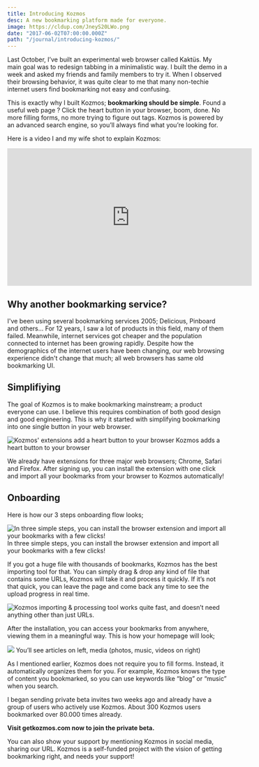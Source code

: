 ```yaml
---
title: Introducing Kozmos
desc: A new bookmarking platform made for everyone.
image: https://cldup.com/JneyS20LWo.png
date: "2017-06-02T07:00:00.000Z"
path: "/journal/introducing-kozmos/"
---
```


Last October, I’ve built an experimental web browser called Kaktüs. My main goal was to redesign tabbing in a minimalistic way.
I built the demo in a week and asked my friends and family members to try it. When I observed their browsing behavior, it was quite clear to me that
many non-techie internet users find bookmarking not easy and confusing.

This is exactly why I built Kozmos; **bookmarking should be simple**.
Found a useful web page ? Click the heart button in your browser, boom, done. No more filling forms, no more trying to figure out tags. Kozmos is powered
by an advanced search engine, so you’ll always find what you’re looking for.

Here is a video I and my wife shot to explain Kozmos:

<iframe width="560" height="315" src="https://www.youtube.com/embed/fs_OOQaJRfQ" frameborder="0" allowfullscreen></iframe>

## Why another bookmarking service?

I've been using several bookmarking services 2005; Delicious, Pinboard and others... For 12 years, I saw a lot of products in this field, many of them failed. Meanwhile, internet services got cheaper and the population connected to internet has been growing rapidly.
Despite how the demographics of the internet users have been changing, our web browsing experience didn't change that much; all web browsers has same old bookmarking UI.

## Simplifiying
The goal of Kozmos is to make bookmarking mainstream; a product everyone can use. I believe this requires combination of both good design and good engineering. This is why it started with simplifying bookmarking into one single button in your web browser.

<div class="center-img">

![Kozmos' extensions add a heart button to your browser](https://cdn-images-1.medium.com/max/800/1*UG35CvwGjQluBKFvMGvP5g.png)
<span class="img-alt">Kozmos adds a heart button to your browser</span>

</div>

We already have extensions for three major web browsers; Chrome, Safari and Firefox. After signing up, you can install the extension
with one click and import all your bookmarks from your browser to Kozmos automatically!

## Onboarding

Here is how our 3 steps onboarding flow looks;

![In three simple steps, you can install the browser extension and import all your bookmarks with a few clicks!](https://cdn-images-1.medium.com/max/1400/1*lk-enfswx-B-sLypjvcuIg.png)
<span class="img-alt">In three simple steps, you can install the browser extension and import all your bookmarks with a few clicks!</span>

If you got a huge file with thousands of bookmarks, Kozmos has the best importing tool for that. You can simply
drag & drop any kind of file that contains some URLs, Kozmos will take it and process it quickly.
If it’s not that quick, you can leave the page and come back any time to see the upload progress in real time.

<div class="center-img">

![Kozmos importing & processing tool works quite fast, and doesn’t need anything other than just URLs.
](https://cdn-images-1.medium.com/max/800/1*Y712vEOZ5uDGadtTb8mXIQ.png)
</div>

After the installation, you can access your bookmarks from anywhere, viewing them in a meaningful way. This is how your homepage will look;

  ![](https://cldup.com/7GhGLht7_O.png)
  <span class="img-alt">You’ll see articles on left, media (photos, music, videos on right)</span>

As I mentioned earlier, Kozmos does not require you to fill forms. Instead, it automatically organizes them for you.
For example, Kozmos knows the type of content you bookmarked, so you can use keywords like “blog” or “music” when you search.

I began sending private beta invites two weeks ago and already have a group of users who actively use Kozmos.
About 300 Kozmos users bookmarked over 80.000 times already.

**Visit getkozmos.com now to join the private beta.**

You can also show your support by mentioning Kozmos in social media, sharing our URL. Kozmos is a self-funded project with the vision of getting bookmarking right, and needs your support!
